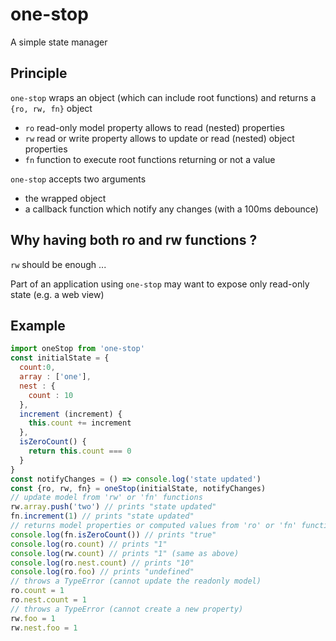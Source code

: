 # one-stop
A simple state manager

## Principle
`one-stop` wraps an object (which can include root functions) and returns a `{ro, rw, fn}` object
- `ro` read-only model property allows to read (nested) properties
- `rw` read or write property allows to update or read (nested) object properties
- `fn` function to execute root functions returning or not a value

`one-stop` accepts two arguments
- the wrapped object
- a callback function which notify any changes (with a 100ms debounce)

## Why having both ro and rw functions ?
`rw` should be enough ...

Part of an application using `one-stop` may want to expose only read-only state (e.g. a web view)

## Example

```javascript
import oneStop from 'one-stop'
const initialState = {
  count:0,
  array : ['one'],
  nest : {
    count : 10
  },
  increment (increment) {
    this.count += increment
  },
  isZeroCount() {
    return this.count === 0
  }
}
const notifyChanges = () => console.log('state updated')
const {ro, rw, fn} = oneStop(initialState, notifyChanges)
// update model from 'rw' or 'fn' functions
rw.array.push('two') // prints "state updated"
fn.increment(1) // prints "state updated"
// returns model properties or computed values from 'ro' or 'fn' functions
console.log(fn.isZeroCount()) // prints "true"
console.log(ro.count) // prints "1"
console.log(rw.count) // prints "1" (same as above)
console.log(ro.nest.count) // prints "10"
console.log(ro.foo) // prints "undefined"
// throws a TypeError (cannot update the readonly model)
ro.count = 1
ro.nest.count = 1
// throws a TypeError (cannot create a new property)
rw.foo = 1
rw.nest.foo = 1

```